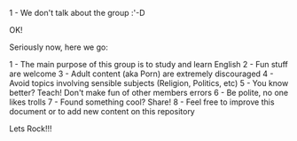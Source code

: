 1 - We don't talk about the group :'-D

OK!

Seriously now, here we go:

1 - The main purpose of this group is to study and learn English
2 - Fun stuff are welcome
3 - Adult content (aka Porn) are extremely discouraged
4 - Avoid topics involving sensible subjects (Religion, Politics, etc)
5 - You know better? Teach! Don't make fun of other members errors
6 - Be polite, no one likes trolls
7 - Found something cool? Share!
8 - Feel free to improve this document or to add new content on this repository


Lets Rock!!!

